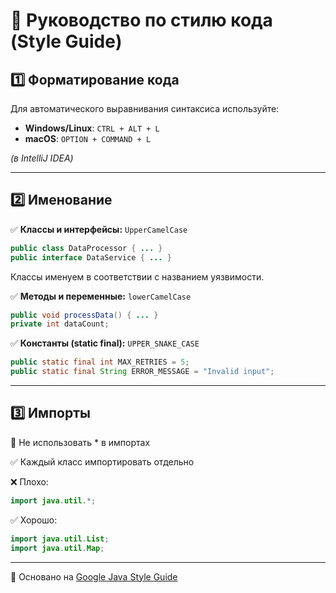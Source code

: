 # 📏 Руководство по стилю кода (Style Guide)

## 1️⃣ Форматирование кода
Для автоматического выравнивания синтаксиса используйте:

- **Windows/Linux**: `CTRL + ALT + L`
- **macOS**: `OPTION + COMMAND + L`

_(в IntelliJ IDEA)_

---

## 2️⃣ Именование

✅ **Классы и интерфейсы:** `UpperCamelCase`
```java
public class DataProcessor { ... }
public interface DataService { ... }
```
Классы именуем в соответствии с названием уязвимости.

✅ **Методы и переменные:** `lowerCamelCase`
```java
public void processData() { ... }
private int dataCount;
```

✅ **Константы (static final):** `UPPER_SNAKE_CASE`
```java
public static final int MAX_RETRIES = 5;
public static final String ERROR_MESSAGE = "Invalid input";
```

---

## 3️⃣ Импорты
🚫 Не использовать * в импортах

✅ Каждый класс импортировать отдельно

❌ Плохо:
```java
import java.util.*;
```

✅ Хорошо:
```java
import java.util.List;
import java.util.Map;
```

---
📌 Основано на [Google Java Style Guide](https://google.github.io/styleguide/javaguide.html)